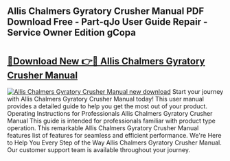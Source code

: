 ## Allis Chalmers Gyratory Crusher Manual PDF Download Free - Part-qJo User Guide Repair - Service Owner Edition gCopa

# <h2><a href="http://bc94997.oget.top/?id=Allis+Chalmers+Gyratory+Crusher+Manual">🔗Download New 👉🔴 Allis Chalmers Gyratory Crusher Manual</a></h2>

[![Allis Chalmers Gyratory Crusher Manual new download](https://i.imgur.com/5g1atiW.png)](http://bc94997.oget.top/?id=Allis+Chalmers+Gyratory+Crusher+Manual)
Start your journey with Allis Chalmers Gyratory Crusher Manual today! This user manual provides a detailed guide to help you get the most out of your product. Operating Instructions for Professionals Allis Chalmers Gyratory Crusher Manual This guide is intended for professionals familiar with product type operation. This remarkable Allis Chalmers Gyratory Crusher Manual features list of features for seamless and efficient performance. We're Here to Help You Every Step of the Way Allis Chalmers Gyratory Crusher Manual. Our customer support team is available throughout your journey.
